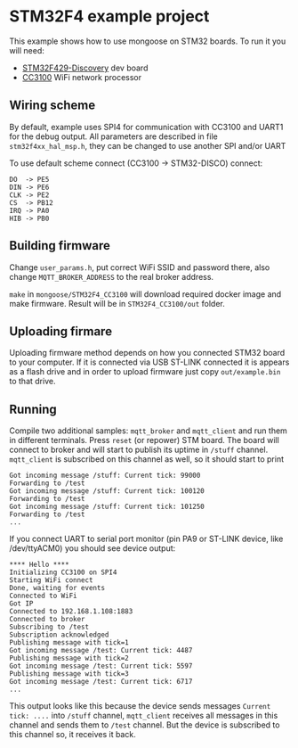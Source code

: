 # STM32F4 example project

This example shows how to use mongoose on STM32 boards.
To run it you will need:
- [STM32F429-Discovery](http://www.st.com/content/st_com/en/products/evaluation-tools/product-evaluation-tools/mcu-eval-tools/stm32-mcu-eval-tools/stm32-mcu-discovery-kits/32f429idiscovery.html) dev board
- [CC3100](http://www.ti.com/product/CC3100) WiFi network processor

## Wiring scheme

By default, example uses SPI4 for communication with CC3100 and UART1 for 
the debug output. All parameters are described in file `stm32f4xx_hal_msp.h`,
they can be changed to use another SPI and/or UART

To use default scheme connect (CC3100 -> STM32-DISCO) connect:
```
DO  -> PE5
DIN -> PE6
CLK -> PE2
CS  -> PB12
IRQ -> PA0
HIB -> PB0
```

## Building firmware

Change `user_params.h`, put correct WiFi SSID and password there,
also change `MQTT_BROKER_ADDRESS` to the real broker address. 

`make` in `mongoose/STM32F4_CC3100` will download required docker image and make
firmware. Result will be in `STM32F4_CC3100/out` folder.

## Uploading firmare

Uploading firmware method depends on how you connected STM32 board to your
computer. If it is connected via USB ST-LINK connected it is appears as
a flash drive and in order to upload firmware just copy `out/example.bin`
to that drive.

## Running

Compile two additional samples: `mqtt_broker` and `mqtt_client` and run them 
in different terminals.
Press `reset` (or repower) STM board.
The board will connect to broker and will start to publish its uptime in 
`/stuff` channel. `mqtt_client` is subscribed on this channel as well, so 
it should start to print 

```
Got incoming message /stuff: Current tick: 99000
Forwarding to /test
Got incoming message /stuff: Current tick: 100120
Forwarding to /test
Got incoming message /stuff: Current tick: 101250
Forwarding to /test
...

```

If you connect UART to serial port monitor (pin PA9 or ST-LINK device, like /dev/ttyACM0)
you should see device output:
```
**** Hello ****
Initializing CC3100 on SPI4
Starting WiFi connect
Done, waiting for events
Connected to WiFi
Got IP
Connected to 192.168.1.108:1883
Connected to broker
Subscribing to /test
Subscription acknowledged
Publishing message with tick=1
Got incoming message /test: Current tick: 4487
Publishing message with tick=2
Got incoming message /test: Current tick: 5597
Publishing message with tick=3
Got incoming message /test: Current tick: 6717
...

```

This output looks like this because the device sends messages `Current tick: ....`
into `/stuff` channel, `mqtt_client` receives all messages in this channel
and sends them to `/test` channel. But the device is subscribed to this channel
so, it receives it back.
